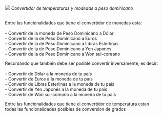 <img src = "https://img.shields.io/github/last-commit/HanselRm/HanselRm-challengeoneconversorlatam4">
<em>Convertidor de temperaturas y modedas a peso dominicano </em><br><br>

Entre las funcionalidades que tiene el convertidor de monedas esta:<br><br>
         - Convertir de la moneda de Peso Dominicano a Dólar<br>
         - Convertir de la de Peso Dominicano   a Euros<br>
         - Convertir de la de Peso Dominicano   a Libras Esterlinas<br>
         - Convertir de la de Peso Dominicano  a Yen Japonés<br>
         - Convertir de la de Peso Dominicano   a Won sul-coreano<br>

Recordando que también debe ser posible convertir inversamente, es decir: <br><br>
         - Convertir de Dólar a la moneda de tu país<br>
         - Convertir de Euros a la moneda de tu país<br>
         - Convertir de Libras Esterlinas a la moneda de tu país<br>
         - Convertir de Yen Japonés a la moneda de tu país<br>
         - Convertir de Won sul-coreano a la moneda de tu país<br>
       
 Entre las funcionalidades que tiene el convertidor de temperatura estan todas las funcionalidades posibles de conversion de grados
